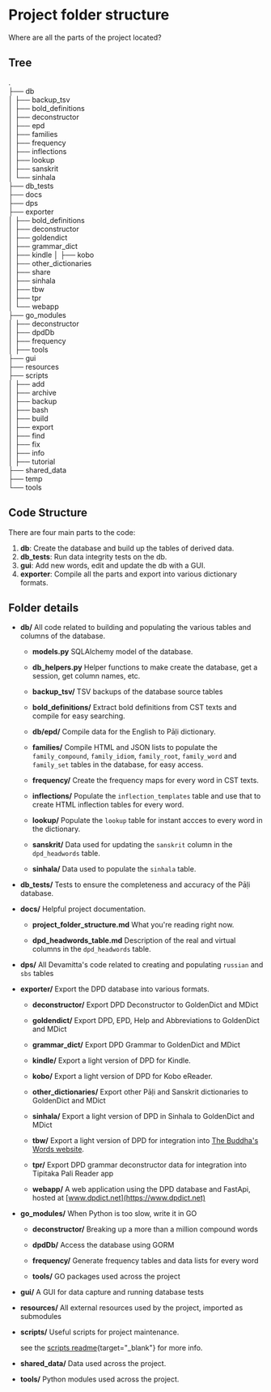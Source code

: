 # Project folder structure
Where are all the parts of the project located?

## Tree
.  
├── db  
│   ├── backup_tsv  
│   ├── bold_definitions  
│   ├── deconstructor  
│   ├── epd  
│   ├── families  
│   ├── frequency  
│   ├── inflections  
│   ├── lookup  
│   ├── sanskrit  
│   └── sinhala  
├── db_tests  
├── docs  
├── dps  
├── exporter  
│   ├── bold_definitions  
│   ├── deconstructor  
│   ├── goldendict  
│   ├── grammar_dict  
│   ├── kindle
│   ├── kobo  
│   ├── other_dictionaries  
│   ├── share  
│   ├── sinhala  
│   ├── tbw  
│   ├── tpr  
│   └── webapp  
├── go_modules  
│   ├── deconstructor  
│   ├── dpdDb  
│   ├── frequency  
│   ├── tools  
├── gui  
├── resources  
├── scripts  
│   ├── add  
│   ├── archive  
│   ├── backup  
│   ├── bash  
│   ├── build  
│   ├── export  
│   ├── find  
│   ├── fix  
│   ├── info  
│   ├── tutorial  
├── shared_data  
├── temp  
└── tools  

## Code Structure

There are four main parts to the code:

1. __db__: Create the database and build up the tables of derived data.
2. __db_tests__: Run data integrity tests on the db.
3. __gui__: Add new words, edit and update the db with a GUI.  
4. __exporter__: Compile all the parts and export into various dictionary formats.

## Folder details

- **db/** All code related to building and populating the various tables and columns of the database.

    - **models.py** SQLAlchemy model of the database.
    
    - **db_helpers.py** Helper functions to make create the database, get a session, get column names, etc. 
    
    - **backup_tsv/** TSV backups of the database source tables
    
    - **bold_definitions/** Extract bold definitions from CST texts and compile for easy searching.

	- **db/epd/** Compile data for the English to Pāḷi dictionary.

	- **families/** Compile HTML and JSON lists to populate the `family_compound`, `family_idiom`, `family_root`, `family_word` and `family_set` tables in the database, for easy access. 

	- **frequency/** Create the frequency maps for every word in CST texts.

	- **inflections/** Populate the `inflection_templates` table and use that to create HTML inflection tables for every word.

	- **lookup/** Populate the `lookup` table for instant accces to every word in the dictionary. 

	- **sanskrit/** Data used for updating the `sanskrit` column in the `dpd_headwords` table.

	- **sinhala/** Data used to populate the `sinhala` table.

- **db_tests/** Tests to ensure the completeness and accuracy of the Pāḷi database.

- **docs/** Helpful project documentation.

	- **project_folder_structure.md** What you're reading right now.

	- **dpd_headwords_table.md** Description of the real and virtual columns in the `dpd_headwords` table.

- **dps/** All Devamitta's code related to creating and populating `russian` and `sbs` tables

- **exporter/** Export the DPD database into various formats.

	- **deconstructor/** Export DPD Deconstructor to GoldenDict and MDict

	- **goldendict/** Export DPD, EPD, Help and Abbreviations to GoldenDict and MDict

	- **grammar_dict/** Export DPD Grammar to GoldenDict and MDict

	- **kindle/** Export a light version of DPD for Kindle.

	- **kobo/** Export a light version of DPD for Kobo eReader.

	- **other_dictionaries/** Export other Pāḷi and Sanskrit dictionaries to GoldenDict and MDict

	- **sinhala/** Export a light version of DPD in Sinhala to GoldenDict and MDict

	- **tbw/** Export a light version of DPD for integration into [The Buddha's Words website](https://thebuddhaswords.net/mn/mn1.html).

	- **tpr/** Export DPD grammar deconstructor data for integration into Tipitaka Pali Reader app 

	- **webapp/** A web application using the DPD database and FastApi, hosted at [www.dpdict.net](https://www.dpdict.net)

- **go_modules/** When Python is too slow, write it in GO

	- **deconstructor/** Breaking up a more than a million compound words

	- **dpdDb/** Access the database using GORM

	- **frequency/** Generate frequency tables and data lists for every word

	- **tools/** GO packages used across the project

- **gui/** A GUI for data capture and running database tests

- **resources/** All external resources used by the project, imported as submodules

- **scripts/** Useful scripts for project maintenance.

	see the [scripts readme](https://github.com/digitalpalidictionary/dpd-db/tree/main/scripts#readme){target="_blank"} for more info.

- **shared_data/** Data used across the project.

- **tools/** Python modules used across the project.

<!-- Link to Subhuti's website -->